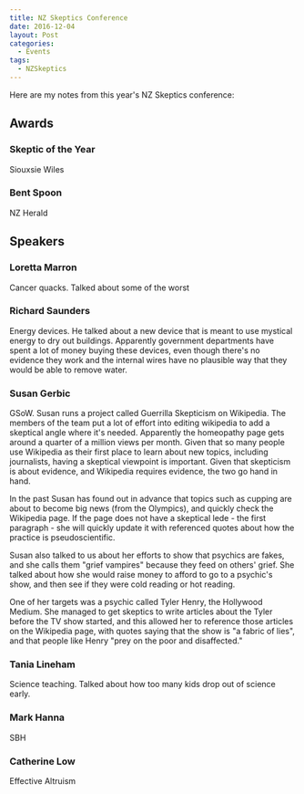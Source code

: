 ```yaml
---
title: NZ Skeptics Conference
date: 2016-12-04
layout: Post
categories:
  - Events
tags:
  - NZSkeptics
---
```


Here are my notes from this year's NZ Skeptics conference:

<!-- more -->

## Awards

### Skeptic of the Year

Siouxsie Wiles

### Bent Spoon

NZ Herald

## Speakers

### Loretta Marron

Cancer quacks. Talked about some of the worst

### Richard Saunders

Energy devices. He talked about a new device that is meant to use mystical energy to dry out buildings. Apparently government departments have spent a lot of money buying these devices, even though there's no evidence they work and the internal wires have no plausible way that they would be able to remove water.

### Susan Gerbic

GSoW. Susan runs a project called Guerrilla Skepticism on Wikipedia. The members of the team put a lot of effort into editing wikipedia to add a skeptical angle where it's needed. Apparently the homeopathy page gets around a quarter of a million views per month. Given that so many people use Wikipedia as their first place to learn about new topics, including journalists, having a skeptical viewpoint is important. Given that skepticism is about evidence, and Wikipedia requires evidence, the two go hand in hand.

In the past Susan has found out in advance that topics such as cupping are about to become big news (from the Olympics), and quickly check the Wikipedia page. If the page does not have a skeptical lede - the first paragraph - she will quickly update it with referenced quotes about how the practice is pseudoscientific.

Susan also talked to us about her efforts to show that psychics are fakes, and she calls them "grief vampires" because they feed on others' grief. She talked about how she would raise money to afford to go to a psychic's show, and then see if they were cold reading or hot reading.

One of her targets was a psychic called Tyler Henry, the Hollywood Medium. She managed to get skeptics to write articles about the Tyler before the TV show started, and this allowed her to reference those articles on the Wikipedia page, with quotes saying that the show is "a fabric of lies", and that people like Henry "prey on the poor and disaffected."

### Tania Lineham

Science teaching. Talked about how too many kids drop out of science early.

### Mark Hanna

SBH

### Catherine Low

Effective Altruism
